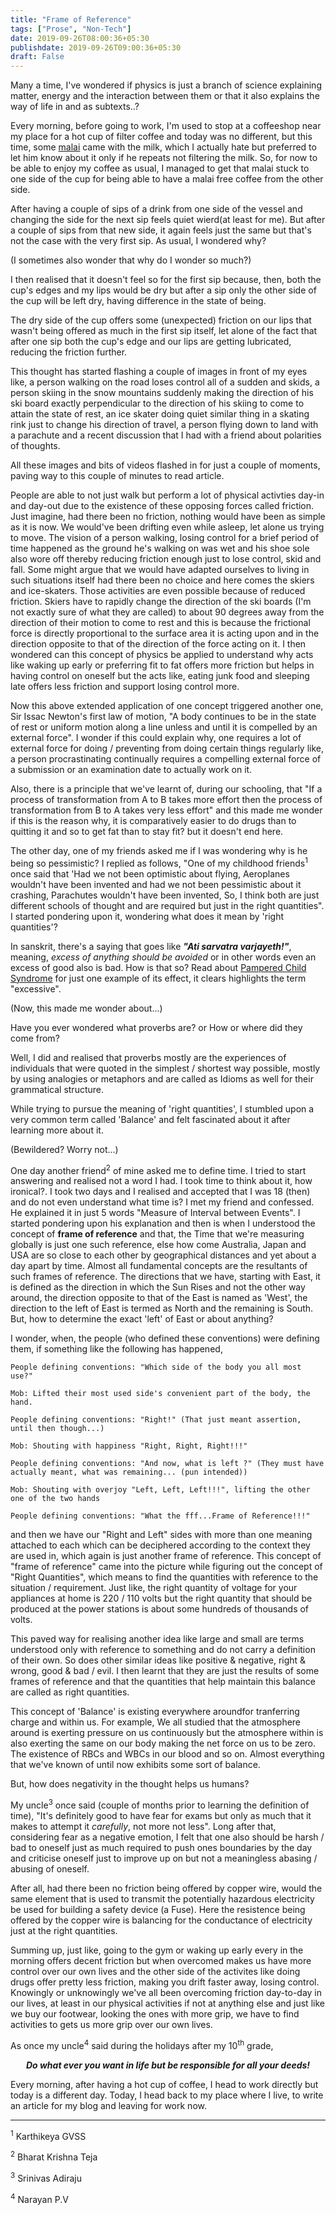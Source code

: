 ```yaml
---
title: "Frame of Reference"
tags: ["Prose", "Non-Tech"]
date: 2019-09-26T08:00:36+05:30
publishdate: 2019-09-26T09:00:36+05:30
draft: False
---
```


<!-- The following information is just a perspective or a school of thought that I've been having since quiet sometime now and I just want to share -->

<!-- <center>
<i><b>Friction:</b> The force offered by the environment on the object interacting with it in the direction opposite to that of the object's exertion. 

The same principle found between the layers of fluids is called as "<b>Viscosity</b>"</i>
</center>

<br> -->

Many a time, I've wondered if physics is just a branch of science explaining matter, energy and the interaction between them or that it also explains the way of life in and as subtexts..?

Every morning, before going to work, I'm used to stop at a coffeeshop near my place for a hot cup of filter coffee and today was no different, but this time, some [malai](https://www.shabdkosh.com/dictionary/english-hindi/मलाई/मलाई-meaning-in-hindi) came with the milk, which I actually hate but preferred to let him know about it only if he repeats not filtering the milk. So, for now to be able to enjoy my coffee as usual, I managed to get that malai stuck to one side of the cup for being able to have a malai free coffee from the other side.

After having a couple of sips of a drink from one side of the vessel and changing the side for the next sip feels quiet wierd(at least for me). But after a couple of sips from that new side, it again feels just the same but that's not the case with the very first sip. As usual, I wondered why?

(I sometimes also wonder that why do I wonder so much?)

I then realised that it doesn't feel so for the first sip because, then, both the cup's edges and my lips would be dry but after a sip only the other side of the cup will be left dry, having difference in the state of being.

The dry side of the cup offers some (unexpected) friction on our lips that wasn't being offered as much in the first sip itself, let alone of the fact that after one sip both the cup's edge and our lips are getting lubricated, reducing the friction further.

This thought has started flashing a couple of images in front of my eyes like, a person walking on the road loses control all of a sudden and skids, a person skiing in the snow mountains suddenly making the direction of his ski board exactly perpendicular to the direction of his skiing to come to attain the state of rest, an ice skater doing quiet similar thing in a skating rink just to change his direction of travel, a person flying down to land with a parachute and a recent discussion that I had with a friend about polarities of thoughts.

All these images and bits of videos flashed in for just a couple of moments, paving way to this couple of minutes to read article.

People are able to not just walk but perform a lot of physical activties day-in and day-out due to the existence of these opposing forces called friction. Just imagine, had there been no friction, nothing would have been as simple as it is now. We would've been drifting even while asleep, let alone us trying to move. The vision of a person walking, losing control for a brief period of time happened as the ground he's walking on was wet and his shoe sole also wore off thereby reducing friction enough just to lose control, skid and fall. Some might argue that we would have adapted ourselves to living in such situations itself had there been no choice and here comes the skiers and ice-skaters. Those activities are even possible because of reduced friction. Skiers have to rapidly change the direction of the ski boards (I'm not exactly sure of what they are called) to about 90 degrees away from the direction of their motion to come to rest and this is because the frictional force is directly proportional to the surface area it is acting upon and in the direction opposite to that of the direction of the force acting on it. I then wondered can this concept of physics be applied to understand why acts like waking up early or preferring fit to fat offers more friction but helps in having control on oneself but the acts like, eating junk food and sleeping late offers less friction and support losing control more.

Now this above extended application of one concept triggered another one, Sir Issac Newton's first law of motion, "A body continues to be in the state of rest or uniform motion along a line unless and until it is compelled by an external force". I wonder if this could explain why, one requires a lot of external force for doing / preventing from doing certain things regularly like, a person procrastinating continually requires a compelling external force of a submission or an examination date to actually work on it.

Also, there is a principle that we've learnt of, during our schooling, that "If a process of transformation from A to B takes more effort then the process of transformation from B to A takes very less effort" and this made me wonder if this is the reason why, it is comparatively easier to do drugs than to quitting it and so to get fat than to stay fit? but it doesn't end here.

The other day, one of my friends asked me if I was wondering why is he being so pessimistic? I replied as follows, "One of my childhood friends<sup>1</sup> once said that 'Had we not been optimistic about flying, Aeroplanes wouldn't have been invented and had we not been pessimistic about it crashing, Parachutes wouldn't have been invented, So, I think both are just different schools of thought and are required but just in the right quantities". I started pondering upon it, wondering what does it mean by 'right quantities'?

In sanskrit, there's a saying that goes like ***"Ati sarvatra varjayeth!"***, meaning, *excess of anything should be avoided* or in other words even an excess of good also is bad. How is that so? Read about [Pampered Child Syndrome](https://www.beingtheparent.com/pampered-child-syndrome-causes-symptoms-corrective-actions/) for just one example of its effect, it clears highlights the term "excessive".

(Now, this made me wonder about...)

Have you ever wondered what proverbs are? or How or where did they come from?

Well, I did and realised that proverbs mostly are the experiences of individuals that were quoted in the simplest / shortest way possible, mostly by using analogies or metaphors and are called as Idioms as well for their grammatical structure.

While trying to pursue the meaning of 'right quantities', I stumbled upon a very common term called 'Balance' and felt fascinated about it after learning more about it.

(Bewildered? Worry not...)

One day another friend<sup>2</sup> of mine asked me to define time. I tried to start answering and realised not a word I had. I took time to think about it, how ironical?. I took two days and I realised and accepted that I was 18 (then) and do not even understand what time is? I met my friend and confessed. He explained it in just 5 words "Measure of Interval between Events". I started pondering upon his explanation and then is when I understood the concept of **frame of reference** and that, the Time that we're measuring globally is just one such reference, else how come Australia, Japan and USA are so close to each other by geographical distances and yet about a day apart by time. Almost all fundamental concepts are the resultants of such frames of reference. The directions that we have, starting with East, it is defined as the direction in which the Sun Rises and not the other way around, the direction opposite to that of the East is named as 'West', the direction to the left of East is termed as North and the remaining is South. But, how to determine the exact 'left' of East or about anything?

I wonder, when, the people (who defined these conventions) were defining them, if something like the following has happened,

    People defining conventions: "Which side of the body you all most use?"

    Mob: Lifted their most used side's convenient part of the body, the hand.

    People defining conventions: "Right!" (That just meant assertion, until then though...)

    Mob: Shouting with happiness "Right, Right, Right!!!"

    People defining conventions: "And now, what is left ?" (They must have actually meant, what was remaining... (pun intended))

    Mob: Shouting with overjoy "Left, Left, Left!!!", lifting the other one of the two hands

    People defining conventions: "What the fff...Frame of Reference!!!"

and then we have our "Right and Left" sides with more than one meaning attached to each which can be deciphered according to the context they are used in, which again is just another frame of reference. This concept of "frame of reference" came into the picture while figuring out the concept of "Right Quantities", which means to find the quantities with reference to the situation / requirement. Just like, the right quantity of voltage for your appliances at home is 220 / 110 volts but the right quantity that should be produced at the power stations is about some hundreds of thousands of volts.

This paved way for realising another idea like large and small are terms understood only with reference to something and do not carry a definition of their own. So does other similar ideas like positive & negative, right & wrong, good & bad / evil. I then learnt that they are just the results of some frames of reference and that the quantities that help maintain this balance are called as right quantities.

This concept of 'Balance' is existing everywhere aroundfor tranferring charge and within us. For example, We all studied that the atmosphere around is exerting pressure on us continuously but the atmosphere within is also exerting the same on our body making the net force on us to be zero. The existence of RBCs and WBCs in our blood and so on. Almost everything that we've known of until now exhibits some sort of balance.

But, how does negativity in the thought helps us humans?

My uncle<sup>3</sup> once said (couple of months prior to learning the definition of time), "It's definitely good to have fear for exams but only as much that it makes to attempt it *carefully*, not more not less". Long after that, considering fear as a negative emotion, I felt that one also should be harsh / bad to oneself just as much required to push ones boundaries by the day and criticise oneself just to improve up on but not a meaningless abasing / abusing of oneself.

After all, had there been no friction being offered by copper wire, would the same element that is used to transmit the potentially hazardous electricity be used for building a safety device (a Fuse). Here the resistence being offered by the copper wire is balancing for the conductance of electricity just at the right quantities.

Summing up, just like, going to the gym or waking up early every in the morning offers decent friction but when overcomed makes us have more control over our own lives and the other side of the activites like doing drugs offer pretty less friction, making you drift faster away, losing control. Knowingly or unknowingly we've all been overcoming friction day-to-day in our lives, at least in our physical activities if not at anything else and just like we buy our footwear, looking the ones with more grip, we have to find activities to gets us more grip over our own lives.

As once my uncle<sup>4</sup> said during the holidays after my 10<sup>th</sup> grade,

<center>
<b><i>Do what ever you want in life but be responsible for all your deeds!</i></b>
</center>

Every morning, after having a hot cup of coffee, I head to work directly but today is a different day. Today, I head back to my place where I live, to write an article for my blog and leaving for work now.

<hr>

<sup>1</sup> Karthikeya GVSS

<sup>2</sup> Bharat Krishna Teja

<sup>3</sup> Srinivas Adiraju

<sup>4</sup> Narayan P.V
<!-- I have learnt sometime ago that I have somehow picked up this habbit of trying figure out the meanings of concepts and terms / words from my experiences itself or from the context of their usage, respectively. -->

